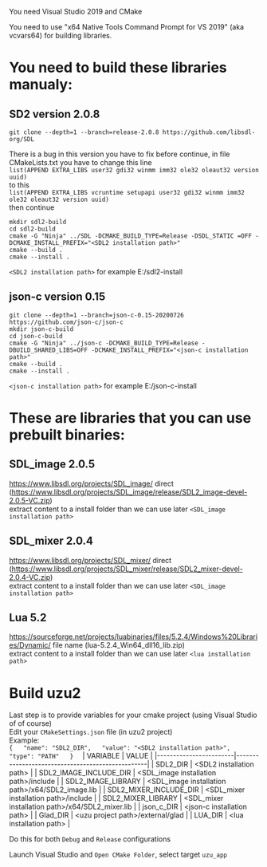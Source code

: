 You need Visual Studio 2019 and CMake

You need to use "x64 Native Tools Command Prompt for VS 2019" (aka vcvars64) for building libraries.
# You need to build these libraries manualy:
## SD2 version 2.0.8

`git clone --depth=1 --branch=release-2.0.8 https://github.com/libsdl-org/SDL`   

There is a bug in this version you have to fix before continue, in file CMakeLists.txt you have to change this line  
`list(APPEND EXTRA_LIBS user32 gdi32 winmm imm32 ole32 oleaut32 version uuid)`  
to this  
`list(APPEND EXTRA_LIBS vcruntime setupapi user32 gdi32 winmm imm32 ole32 oleaut32 version uuid)`  
then continue

`mkdir sdl2-build`   
`cd sdl2-build`   
`cmake -G "Ninja" ../SDL -DCMAKE_BUILD_TYPE=Release -DSDL_STATIC =OFF -DCMAKE_INSTALL_PREFIX="<SDL2 installation path>"`  
`cmake --build .`  
`cmake --install .`  

`<SDL2 installation path>` for example E:/sdl2-install

## json-c version 0.15

`git clone --depth=1 --branch=json-c-0.15-20200726 https://github.com/json-c/json-c`   
`mkdir json-c-build`   
`cd json-c-build`   
`cmake -G "Ninja" ../json-c -DCMAKE_BUILD_TYPE=Release -DBUILD_SHARED_LIBS=OFF -DCMAKE_INSTALL_PREFIX="<json-c installation path>"`  
`cmake --build .`  
`cmake --install .`  

`<json-c installation path>` for example E:/json-c-install

# These are libraries that you can use prebuilt binaries: 
## SDL_image 2.0.5
https://www.libsdl.org/projects/SDL_image/ direct (https://www.libsdl.org/projects/SDL_image/release/SDL2_image-devel-2.0.5-VC.zip)  
extract content to a install folder than we can use later `<SDL_image installation path>`  
## SDL_mixer 2.0.4
https://www.libsdl.org/projects/SDL_mixer/ direct (https://www.libsdl.org/projects/SDL_mixer/release/SDL2_mixer-devel-2.0.4-VC.zip)  
extract content to a install folder than we can use later `<SDL_image installation path>`  
## Lua 5.2
https://sourceforge.net/projects/luabinaries/files/5.2.4/Windows%20Libraries/Dynamic/ file name (lua-5.2.4_Win64_dll16_lib.zip)  
extract content to a install folder than we can use later `<lua installation path>`  

# Build uzu2
Last step is to provide variables for your cmake project (using Visual Studio of of course)  
Edit your `CMakeSettings.json` file (in uzu2 project)  
Example:  
`
{  
  "name": "SDL2_DIR",  
  "value": "<SDL2 installation path>",  
  "type": "PATH"  
}  
`
| VARIABLE               | VALUE                                            |
|------------------------|--------------------------------------------------|
| SDL2_DIR               | \<SDL2 installation path\>                         |
| SDL2_IMAGE_INCLUDE_DIR | \<SDL_image installation path\>/include            |
| SDL2_IMAGE_LIBRARY     | \<SDL_image installation path\>/x64/SDL2_image.lib |
| SDL2_MIXER_INCLUDE_DIR | \<SDL_mixer installation path\>/include            |
| SDL2_MIXER_LIBRARY     | \<SDL_mixer installation path\>/x64/SDL2_mixer.lib |
| json_c_DIR             | \<json-c installation path\>                       |
| Glad_DIR               | \<uzu project path\>/external/glad                 |
| LUA_DIR                | \<lua installation path\>                          |
  
Do this for both `Debug` and `Release` configurations   
  
Launch Visual Studio and `Open CMake Folder`, select target `uzu_app`
